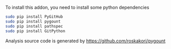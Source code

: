 To install this addon, you need to install some python dependencies

``` bash
sudo pip install PyGitHub
sudo pip install pygount
sudo pip install pathspec
sudo pip install GitPython
```

Analysis source code is generated by
<https://github.com/roskakori/pygount>
